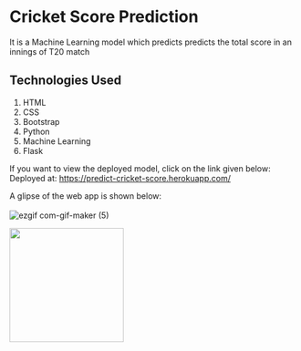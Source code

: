 # Cricket Score Prediction
It is a Machine Learning model which predicts predicts the total score in an innings of T20 match

## Technologies Used
1. HTML
2. CSS
3. Bootstrap
4. Python
5. Machine Learning
6. Flask

If you want to view the deployed model, click on the link given below: <br>
Deployed at: https://predict-cricket-score.herokuapp.com/

A glipse of the web app is shown below: <br><br>
![ezgif com-gif-maker (5)](https://user-images.githubusercontent.com/72275085/120093546-a544a200-c138-11eb-9ea1-50c84705ad0c.gif) <br>

<img src="https://user-images.githubusercontent.com/72275085/120093546-a544a200-c138-11eb-9ea1-50c84705ad0c.gif" height=200px width=200px>
